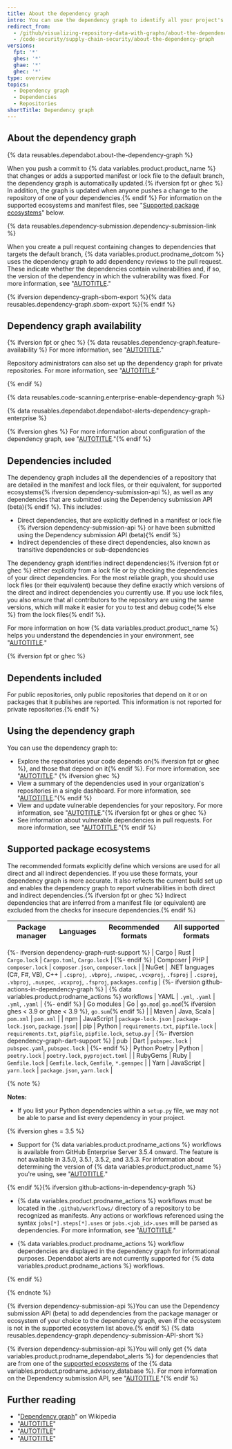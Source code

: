 ```yaml
---
title: About the dependency graph
intro: You can use the dependency graph to identify all your project's dependencies. The dependency graph supports a range of popular package ecosystems.
redirect_from:
  - /github/visualizing-repository-data-with-graphs/about-the-dependency-graph
  - /code-security/supply-chain-security/about-the-dependency-graph
versions:
  fpt: '*'
  ghes: '*'
  ghae: '*'
  ghec: '*'
type: overview
topics:
  - Dependency graph
  - Dependencies
  - Repositories
shortTitle: Dependency graph
---
```

<!--Marketing-LINK: From /features/security and /features/security/software-supply-chain pages "How GitHub's dependency graph is generated".-->

## About the dependency graph

{% data reusables.dependabot.about-the-dependency-graph %}

When you push a commit to {% data variables.product.product_name %} that changes or adds a supported manifest or lock file to the default branch, the dependency graph is automatically updated.{% ifversion fpt or ghec %} In addition, the graph is updated when anyone pushes a change to the repository of one of your dependencies.{% endif %} For information on the supported ecosystems and manifest files, see "[Supported package ecosystems](#supported-package-ecosystems)" below.

{% data reusables.dependency-submission.dependency-submission-link %}

When you create a pull request containing changes to dependencies that targets the default branch, {% data variables.product.prodname_dotcom %} uses the dependency graph to add dependency reviews to the pull request. These indicate whether the dependencies contain vulnerabilities and, if so, the version of the dependency in which the vulnerability was fixed. For more information, see "[AUTOTITLE](/code-security/supply-chain-security/understanding-your-software-supply-chain/about-dependency-review)."

{% ifversion dependency-graph-sbom-export %}{% data reusables.dependency-graph.sbom-export %}{% endif %}

## Dependency graph availability

{% ifversion fpt or ghec %}
{% data reusables.dependency-graph.feature-availability %} For more information, see "[AUTOTITLE](/repositories/managing-your-repositorys-settings-and-features/enabling-features-for-your-repository/managing-security-and-analysis-settings-for-your-repository)."

Repository administrators can also set up the dependency graph for private repositories. For more information, see "[AUTOTITLE](/code-security/supply-chain-security/understanding-your-software-supply-chain/configuring-the-dependency-graph)."

{% endif %}

{% data reusables.code-scanning.enterprise-enable-dependency-graph %}

{% data reusables.dependabot.dependabot-alerts-dependency-graph-enterprise %}

{% ifversion ghes %}
For more information about configuration of the dependency graph, see "[AUTOTITLE](/code-security/supply-chain-security/understanding-your-software-supply-chain/configuring-the-dependency-graph)."{% endif %}

## Dependencies included

The dependency graph includes all the dependencies of a repository that are detailed in the manifest and lock files, or their equivalent, for supported ecosystems{% ifversion dependency-submission-api %}, as well as any dependencies that are submitted using the Dependency submission API (beta){% endif %}. This includes:

- Direct dependencies, that are explicitly defined in a manifest or lock file {% ifversion dependency-submission-api %} or have been submitted using the Dependency submission API (beta){% endif %}
- Indirect dependencies of these direct dependencies, also known as transitive dependencies or sub-dependencies

The dependency graph identifies indirect dependencies{% ifversion fpt or ghec %} either explicitly from a lock file or by checking the dependencies of your direct dependencies. For the most reliable graph, you should use lock files (or their equivalent) because they define exactly which versions of the direct and indirect dependencies you currently use. If you use lock files, you also ensure that all contributors to the repository are using the same versions, which will make it easier for you to test and debug code{% else %} from the lock files{% endif %}.

For more information on how {% data variables.product.product_name %} helps you understand the dependencies in your environment, see "[AUTOTITLE](/code-security/supply-chain-security/understanding-your-software-supply-chain/about-supply-chain-security)."

{% ifversion fpt or ghec %}

## Dependents included

For public repositories, only public repositories that depend on it or on packages that it publishes are reported. This information is not reported for private repositories.{% endif %}

## Using the dependency graph

You can use the dependency graph to:

- Explore the repositories your code depends on{% ifversion fpt or ghec %}, and those that depend on it{% endif %}. For more information, see "[AUTOTITLE](/code-security/supply-chain-security/understanding-your-software-supply-chain/exploring-the-dependencies-of-a-repository)." {% ifversion ghec %}
- View a summary of the dependencies used in your organization's repositories in a single dashboard. For more information, see "[AUTOTITLE](/organizations/collaborating-with-groups-in-organizations/viewing-insights-for-your-organization#viewing-organization-dependency-insights)."{% endif %}
- View and update vulnerable dependencies for your repository. For more information, see "[AUTOTITLE](/code-security/dependabot/dependabot-alerts/about-dependabot-alerts)."{% ifversion fpt or ghes or ghec %}
- See information about vulnerable dependencies in pull requests. For more information, see "[AUTOTITLE](/pull-requests/collaborating-with-pull-requests/reviewing-changes-in-pull-requests/reviewing-dependency-changes-in-a-pull-request)."{% endif %}

## Supported package ecosystems

The recommended formats explicitly define which versions are used for all direct and all indirect dependencies. If you use these formats, your dependency graph is more accurate. It also reflects the current build set up and enables the dependency graph to report vulnerabilities in both direct and indirect dependencies.{% ifversion fpt or ghec %} Indirect dependencies that are inferred from a manifest file (or equivalent) are excluded from the checks for insecure dependencies.{% endif %}

| Package manager | Languages | Recommended formats | All supported formats |
| --- | --- | --- | ---|
{%- ifversion dependency-graph-rust-support %}
| Cargo | Rust | `Cargo.lock` | `Cargo.toml`, `Cargo.lock` |
{%- endif %}
| Composer             | PHP           | `composer.lock` | `composer.json`, `composer.lock` |
| NuGet | .NET languages (C#, F#, VB), C++  |   `.csproj`, `.vbproj`, `.nuspec`, `.vcxproj`, `.fsproj` |  `.csproj`, `.vbproj`, `.nuspec`, `.vcxproj`, `.fsproj`, `packages.config` |
{%- ifversion github-actions-in-dependency-graph %}
| {% data variables.product.prodname_actions %} workflows | YAML | `.yml`, `.yaml` | `.yml`, `.yaml` |
{%- endif %}
| Go modules | Go | `go.mod`| `go.mod`{% ifversion ghes < 3.9 or ghae < 3.9 %}, `go.sum`{% endif %} |
| Maven | Java, Scala |  `pom.xml`  | `pom.xml`  |
| npm | JavaScript |            `package-lock.json` | `package-lock.json`, `package.json`|
| pip             | Python                    | `requirements.txt`, `pipfile.lock` | `requirements.txt`, `pipfile`, `pipfile.lock`, `setup.py` |
{%- ifversion dependency-graph-dart-support %}
| pub             | Dart                    | `pubspec.lock` | `pubspec.yaml`, `pubspec.lock` |
{%- endif %}
| Python Poetry | Python                    | `poetry.lock` | `poetry.lock`, `pyproject.toml` |
| RubyGems             | Ruby           | `Gemfile.lock` | `Gemfile.lock`, `Gemfile`, `*.gemspec` |
| Yarn | JavaScript | `yarn.lock` | `package.json`, `yarn.lock` |

{% note %}

**Notes:** 

- If you list your Python dependencies within a `setup.py` file, we may not be able to parse and list every dependency in your project.

{% ifversion ghes = 3.5 %}

- Support for {% data variables.product.prodname_actions %} workflows is available from GitHub Enterprise Server 3.5.4 onward. The feature is not available in 3.5.0, 3.5.1, 3.5.2, and 3.5.3. For information about determining the version of {% data variables.product.product_name %} you're using, see "[AUTOTITLE](/get-started/learning-about-github/about-versions-of-github-docs#github-enterprise-server)."

{% endif %}{% ifversion github-actions-in-dependency-graph %}
- {% data variables.product.prodname_actions %} workflows must be located in the `.github/workflows/` directory of a repository to be recognized as manifests. Any actions or workflows referenced using the syntax `jobs[*].steps[*].uses` or `jobs.<job_id>.uses` will be parsed as dependencies. For more information, see "[AUTOTITLE](/actions/using-workflows/workflow-syntax-for-github-actions)."

- {% data variables.product.prodname_actions %} workflow dependencies are displayed in the dependency graph for informational purposes. Dependabot alerts are not currently supported for {% data variables.product.prodname_actions %} workflows.

{% endif %}

{% endnote %}

{% ifversion dependency-submission-api %}You can use the Dependency submission API (beta) to add dependencies from the package manager or ecosystem of your choice to the dependency graph, even if the ecosystem is not in the supported ecosystem list above.{% endif %} {% data reusables.dependency-graph.dependency-submission-API-short %}

{% ifversion dependency-submission-api %}You will only get {% data variables.product.prodname_dependabot_alerts %} for dependencies that are from one of the [supported ecosystems](https://github.com/github/advisory-database#supported-ecosystems) of the {% data variables.product.prodname_advisory_database %}. For more information on the Dependency submission API, see "[AUTOTITLE](/code-security/supply-chain-security/understanding-your-software-supply-chain/using-the-dependency-submission-api)."{% endif %}
## Further reading

- "[Dependency graph](https://en.wikipedia.org/wiki/Dependency_graph)" on Wikipedia
- "[AUTOTITLE](/code-security/supply-chain-security/understanding-your-software-supply-chain/exploring-the-dependencies-of-a-repository)"
- "[AUTOTITLE](/code-security/dependabot/dependabot-alerts/viewing-and-updating-dependabot-alerts)"
- "[AUTOTITLE](/code-security/dependabot/working-with-dependabot/troubleshooting-the-detection-of-vulnerable-dependencies)"
